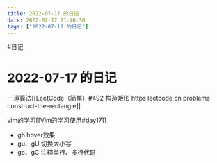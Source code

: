 ```yaml
---
title: 2022-07-17 的日记
date: 2022-07-17 21:46:30
tags: ["2022-07-17 的日记"]
---
```

#日记

# 2022-07-17 的日记


一道算法[[LeetCode（简单）#492 构造矩形 https leetcode cn problems construct-the-rectangle]]

vim的学习[[Vim的学习使用#day17]]
- gh hover效果
- gu、gU 切换大小写
- gc、gC 注释单行、多行代码

